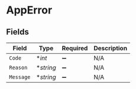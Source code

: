 # AppError


## Fields

| Field              | Type               | Required           | Description        |
| ------------------ | ------------------ | ------------------ | ------------------ |
| `Code`             | **int*             | :heavy_minus_sign: | N/A                |
| `Reason`           | **string*          | :heavy_minus_sign: | N/A                |
| `Message`          | **string*          | :heavy_minus_sign: | N/A                |